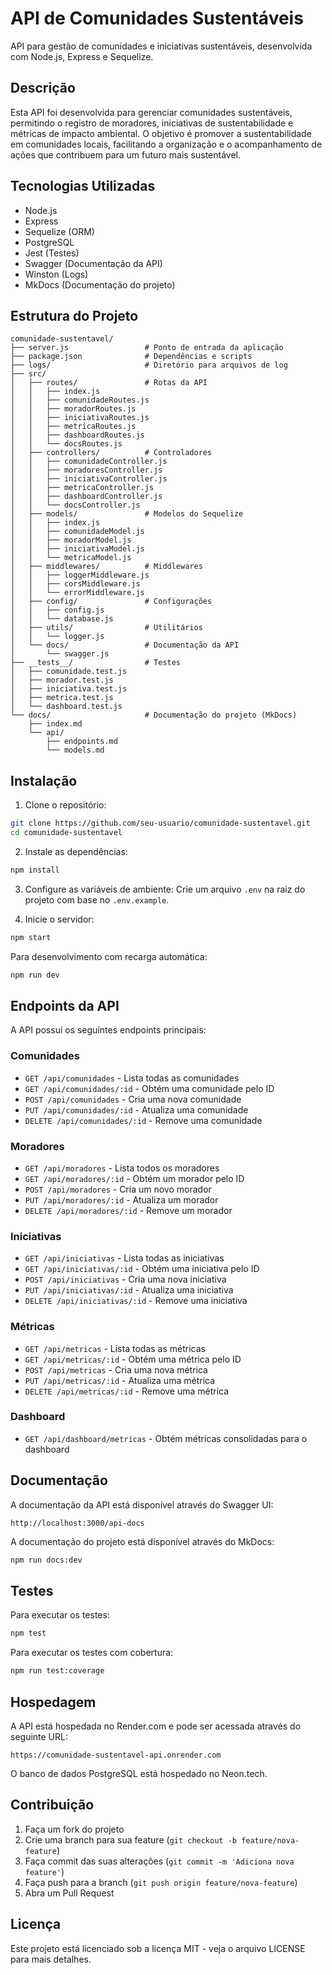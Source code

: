 # API de Comunidades Sustentáveis

API para gestão de comunidades e iniciativas sustentáveis, desenvolvida com Node.js, Express e Sequelize.

## Descrição

Esta API foi desenvolvida para gerenciar comunidades sustentáveis, permitindo o registro de moradores, iniciativas de sustentabilidade e métricas de impacto ambiental. O objetivo é promover a sustentabilidade em comunidades locais, facilitando a organização e o acompanhamento de ações que contribuem para um futuro mais sustentável.

## Tecnologias Utilizadas

- Node.js
- Express
- Sequelize (ORM)
- PostgreSQL
- Jest (Testes)
- Swagger (Documentação da API)
- Winston (Logs)
- MkDocs (Documentação do projeto)

## Estrutura do Projeto

```
comunidade-sustentavel/
├── server.js                 # Ponto de entrada da aplicação
├── package.json              # Dependências e scripts
├── logs/                     # Diretório para arquivos de log
├── src/
│   ├── routes/               # Rotas da API
│   │   ├── index.js
│   │   ├── comunidadeRoutes.js
│   │   ├── moradorRoutes.js
│   │   ├── iniciativaRoutes.js
│   │   ├── metricaRoutes.js
│   │   ├── dashboardRoutes.js
│   │   └── docsRoutes.js
│   ├── controllers/          # Controladores
│   │   ├── comunidadeController.js
│   │   ├── moradoresController.js
│   │   ├── iniciativaController.js
│   │   ├── metricaController.js
│   │   ├── dashboardController.js
│   │   └── docsController.js
│   ├── models/               # Modelos do Sequelize
│   │   ├── index.js
│   │   ├── comunidadeModel.js
│   │   ├── moradorModel.js
│   │   ├── iniciativaModel.js
│   │   └── metricaModel.js
│   ├── middlewares/          # Middlewares
│   │   ├── loggerMiddleware.js
│   │   ├── corsMiddleware.js
│   │   └── errorMiddleware.js
│   ├── config/               # Configurações
│   │   ├── config.js
│   │   └── database.js
│   ├── utils/                # Utilitários
│   │   └── logger.js
│   └── docs/                 # Documentação da API
│       └── swagger.js
├── __tests__/                # Testes
│   ├── comunidade.test.js
│   ├── morador.test.js
│   ├── iniciativa.test.js
│   ├── metrica.test.js
│   └── dashboard.test.js
└── docs/                     # Documentação do projeto (MkDocs)
    ├── index.md
    └── api/
        ├── endpoints.md
        └── models.md
```

## Instalação

1. Clone o repositório:
```bash
git clone https://github.com/seu-usuario/comunidade-sustentavel.git
cd comunidade-sustentavel
```

2. Instale as dependências:
```bash
npm install
```

3. Configure as variáveis de ambiente:
Crie um arquivo `.env` na raiz do projeto com base no `.env.example`.

4. Inicie o servidor:
```bash
npm start
```

Para desenvolvimento com recarga automática:
```bash
npm run dev
```

## Endpoints da API

A API possui os seguintes endpoints principais:

### Comunidades
- `GET /api/comunidades` - Lista todas as comunidades
- `GET /api/comunidades/:id` - Obtém uma comunidade pelo ID
- `POST /api/comunidades` - Cria uma nova comunidade
- `PUT /api/comunidades/:id` - Atualiza uma comunidade
- `DELETE /api/comunidades/:id` - Remove uma comunidade

### Moradores
- `GET /api/moradores` - Lista todos os moradores
- `GET /api/moradores/:id` - Obtém um morador pelo ID
- `POST /api/moradores` - Cria um novo morador
- `PUT /api/moradores/:id` - Atualiza um morador
- `DELETE /api/moradores/:id` - Remove um morador

### Iniciativas
- `GET /api/iniciativas` - Lista todas as iniciativas
- `GET /api/iniciativas/:id` - Obtém uma iniciativa pelo ID
- `POST /api/iniciativas` - Cria uma nova iniciativa
- `PUT /api/iniciativas/:id` - Atualiza uma iniciativa
- `DELETE /api/iniciativas/:id` - Remove uma iniciativa

### Métricas
- `GET /api/metricas` - Lista todas as métricas
- `GET /api/metricas/:id` - Obtém uma métrica pelo ID
- `POST /api/metricas` - Cria uma nova métrica
- `PUT /api/metricas/:id` - Atualiza uma métrica
- `DELETE /api/metricas/:id` - Remove uma métrica

### Dashboard
- `GET /api/dashboard/metricas` - Obtém métricas consolidadas para o dashboard

## Documentação

A documentação da API está disponível através do Swagger UI:

```
http://localhost:3000/api-docs
```

A documentação do projeto está disponível através do MkDocs:

```bash
npm run docs:dev
```

## Testes

Para executar os testes:

```bash
npm test
```

Para executar os testes com cobertura:

```bash
npm run test:coverage
```

## Hospedagem

A API está hospedada no Render.com e pode ser acessada através do seguinte URL:

```
https://comunidade-sustentavel-api.onrender.com
```

O banco de dados PostgreSQL está hospedado no Neon.tech.

## Contribuição

1. Faça um fork do projeto
2. Crie uma branch para sua feature (`git checkout -b feature/nova-feature`)
3. Faça commit das suas alterações (`git commit -m 'Adiciona nova feature'`)
4. Faça push para a branch (`git push origin feature/nova-feature`)
5. Abra um Pull Request

## Licença

Este projeto está licenciado sob a licença MIT - veja o arquivo LICENSE para mais detalhes.
